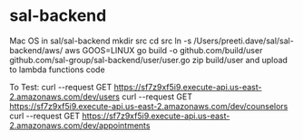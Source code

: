 # sal-backend

Mac OS 
in sal/sal-backend
mkdir src
cd src
ln -s /Users/preeti.dave/sal/sal-backend/aws/ aws
GOOS=LINUX go build -o github.com/build/user github.com/sal-group/sal-backend/user/user.go
zip build/user and upload to lambda functions code

To Test: 
curl --request GET https://sf7z9xf5i9.execute-api.us-east-2.amazonaws.com/dev/users
curl --request GET https://sf7z9xf5i9.execute-api.us-east-2.amazonaws.com/dev/counselors
curl --request GET https://sf7z9xf5i9.execute-api.us-east-2.amazonaws.com/dev/appointments


